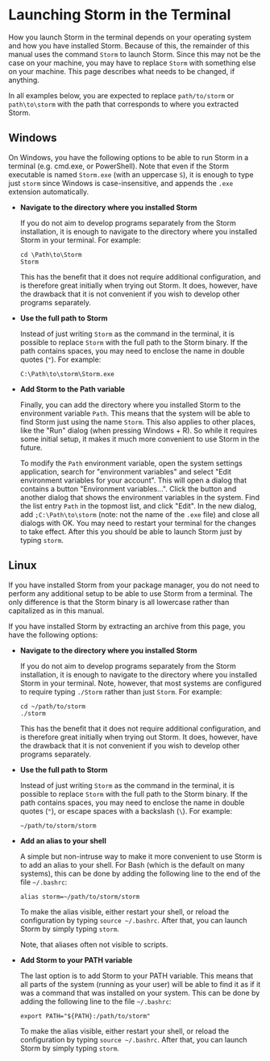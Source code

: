 Launching Storm in the Terminal
===============================

How you launch Storm in the terminal depends on your operating system and how you have installed
Storm. Because of this, the remainder of this manual uses the command `Storm` to launch Storm. Since
this may not be the case on your machine, you may have to replace `Storm` with something else on
your machine. This page describes what needs to be changed, if anything.

In all examples below, you are expected to replace `path/to/storm` or `path\to\storm` with the
path that corresponds to where you extracted Storm.


Windows
-------

On Windows, you have the following options to be able to run Storm in a terminal (e.g. cmd.exe, or
PowerShell). Note that even if the Storm executable is named `Storm.exe` (with an uppercase `S`), it
is enough to type just `storm` since Windows is case-insensitive, and appends the `.exe` extension
automatically.

- **Navigate to the directory where you installed Storm**

  If you do not aim to develop programs separately from the Storm installation, it is enough to
  navigate to the directory where you installed Storm in your terminal. For example:

  ```
  cd \Path\to\Storm
  Storm
  ```

  This has the benefit that it does not require additional configuration, and is therefore great
  initially when trying out Storm. It does, however, have the drawback that it is not convenient if
  you wish to develop other programs separately.

- **Use the full path to Storm**

  Instead of just writing `Storm` as the command in the terminal, it is possible to replace `Storm`
  with the full path to the Storm binary. If the path contains spaces, you may need to enclose the
  name in double quotes (`"`). For example:

  ```
  C:\Path\to\storm\Storm.exe
  ```

- **Add Storm to the Path variable**

  Finally, you can add the directory where you installed Storm to the environment variable `Path`.
  This means that the system will be able to find Storm just using the name `Storm`. This also
  applies to other places, like the "Run" dialog (when pressing Windows + R). So while it requires
  some initial setup, it makes it much more convenient to use Storm in the future.

  To modify the `Path` environment variable, open the system settings application, search for
  "environment variables" and select "Edit environment variables for your account". This will open a
  dialog that contains a button "Environment variables...". Click the button and another dialog that
  shows the environment variables in the system. Find the list entry `Path` in the topmost list, and
  click "Edit". In the new dialog, add `;C:\Path\to\storm` (note: not the name of the `.exe` file)
  and close all dialogs with OK. You may need to restart your terminal for the changes to take
  effect. After this you should be able to launch Storm just by typing `storm`.


Linux
-----

If you have installed Storm from your package manager, you do not need to perform any additional
setup to be able to use Storm from a terminal. The only difference is that the Storm binary is all
lowercase rather than capitalized as in this manual.

If you have installed Storm by extracting an archive from this page, you have the following options:

- **Navigate to the directory where you installed Storm**

  If you do not aim to develop programs separately from the Storm installation, it is enough to
  navigate to the directory where you installed Storm in your terminal. Note, however, that most
  systems are configured to require typing `./Storm` rather than just `Storm`. For example:

  ```
  cd ~/path/to/storm
  ./storm
  ```

  This has the benefit that it does not require additional configuration, and is therefore great
  initially when trying out Storm. It does, however, have the drawback that it is not convenient if
  you wish to develop other programs separately.

- **Use the full path to Storm**

  Instead of just writing `Storm` as the command in the terminal, it is possible to replace `Storm`
  with the full path to the Storm binary. If the path contains spaces, you may need to enclose the
  name in double quotes (`"`), or escape spaces with a backslash (`\`). For example:

  ```
  ~/path/to/storm/storm
  ```

- **Add an alias to your shell**

  A simple but non-intruse way to make it more convenient to use Storm is to add an alias to your
  shell. For Bash (which is the default on many systems), this can be done by adding the following
  line to the end of the file `~/.bashrc`:

  ```
  alias storm=~/path/to/storm/storm
  ```

  To make the alias visible, either restart your shell, or reload the configuration by typing
  `source ~/.bashrc`. After that, you can launch Storm by simply typing `storm`.

  Note, that aliases often not visible to scripts.

- **Add Storm to your PATH variable**

  The last option is to add Storm to your PATH variable. This means that all parts of the system
  (running as your user) will be able to find it as if it was a command that was installed on your
  system. This can be done by adding the following line to the file `~/.bashrc`:

  ```
  export PATH="${PATH}:/path/to/storm"
  ```

  To make the alias visible, either restart your shell, or reload the configuration by typing
  `source ~/.bashrc`. After that, you can launch Storm by simply typing `storm`.
